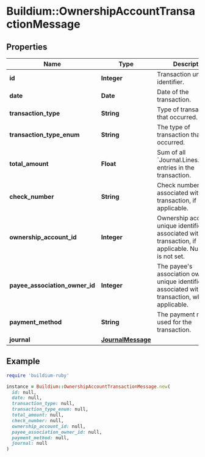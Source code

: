 # Buildium::OwnershipAccountTransactionMessage

## Properties

| Name | Type | Description | Notes |
| ---- | ---- | ----------- | ----- |
| **id** | **Integer** | Transaction unique identifier. | [optional] |
| **date** | **Date** | Date of the transaction. | [optional] |
| **transaction_type** | **String** | Type of transaction that occurred. | [optional] |
| **transaction_type_enum** | **String** | The type of transaction that occurred. | [optional] |
| **total_amount** | **Float** | Sum of all &#x60;Journal.Lines.Amount&#x60; entries in the transaction. | [optional] |
| **check_number** | **String** | Check number associated with the transaction, if applicable. | [optional] |
| **ownership_account_id** | **Integer** | Ownership account unique identifier associated with the transaction, if applicable. Null if value is not set. | [optional] |
| **payee_association_owner_id** | **Integer** | The payee&#39;s association owner unique identifier associated with the transaction, where applicable. | [optional] |
| **payment_method** | **String** | The payment method used for the transaction. | [optional] |
| **journal** | [**JournalMessage**](JournalMessage.md) |  | [optional] |

## Example

```ruby
require 'buildium-ruby'

instance = Buildium::OwnershipAccountTransactionMessage.new(
  id: null,
  date: null,
  transaction_type: null,
  transaction_type_enum: null,
  total_amount: null,
  check_number: null,
  ownership_account_id: null,
  payee_association_owner_id: null,
  payment_method: null,
  journal: null
)
```

